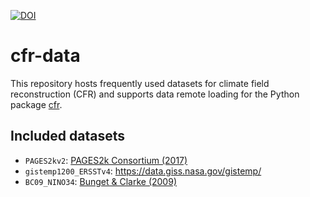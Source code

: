 [![DOI](https://zenodo.org/badge/646337943.svg)](https://zenodo.org/badge/latestdoi/646337943)

# cfr-data
This repository hosts frequently used datasets for climate field reconstruction (CFR) and supports data remote loading for the Python package [cfr](https://github.com/fzhu2e/cfr).

## Included datasets
- `PAGES2kv2`: [PAGES2k Consortium (2017)](https://doi.org/10.1038/sdata.2017.88)
- `gistemp1200_ERSSTv4`: https://data.giss.nasa.gov/gistemp/
- `BC09_NINO34`: [Bunget & Clarke (2009)](https://doi.org/10.1175/2009JCLI2724.1) 
